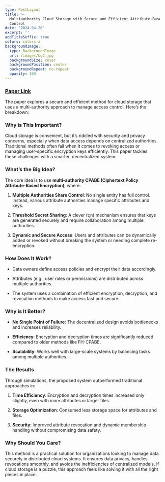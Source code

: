 ```yaml
---
type: PostLayout
title: >-
  Multiauthority Cloud Storage with Secure and Efficient Attribute-Based Access
  Control
date: '2024-04-20'
excerpt: ''
addTitleSuffix: true
colors: colors-a
backgroundImage:
  type: BackgroundImage
  url: /images/bg2.jpg
  backgroundSize: cover
  backgroundPosition: center
  backgroundRepeat: no-repeat
  opacity: 100
---
```

### [**Paper Link**](https://ieeexplore.ieee.org/abstract/document/10426217?casa_token=Ggz_mt3wwhEAAAAA:Av1ZxKoju2YHRt5zzf25a1xLRVKSVqxcXg2vkUs2bhbsGo-m-pzUdPvS9BL3-12uFgbkLL4WWdDjwYs)

The paper explores a secure and efficient method for cloud storage that uses a multi-authority approach to manage access control. Here’s the breakdown:

### **Why is This Important?**

Cloud storage is convenient, but it’s riddled with security and privacy concerns, especially when data access depends on centralized authorities. Traditional methods often fail when it comes to revoking access or managing user-specific encryption keys efficiently. This paper tackles these challenges with a smarter, decentralized system.

### **What’s the Big Idea?**

The core idea is to use **multi-authority CPABE (Ciphertext Policy Attribute-Based Encryption)**, where:

1.  **Multiple Authorities Share Control**: No single entity has full control. Instead, various attribute authorities manage specific attributes and keys.

2.  **Threshold Secret Sharing**: A clever (t;n) mechanism ensures that keys are generated securely and require collaboration among multiple authorities.

3.  **Dynamic and Secure Access**: Users and attributes can be dynamically added or revoked without breaking the system or needing complete re-encryption.

### **How Does It Work?**

*   Data owners define access policies and encrypt their data accordingly.

*   Attributes (e.g., user roles or permissions) are distributed across multiple authorities.

*   The system uses a combination of efficient encryption, decryption, and revocation methods to make access fast and secure.

### **Why is It Better?**

*   **No Single Point of Failure**: The decentralized design avoids bottlenecks and increases reliability.

*   **Efficiency**: Encryption and decryption times are significantly reduced compared to older methods like FH-CPABE.

*   **Scalability**: Works well with large-scale systems by balancing tasks among multiple authorities.

### **The Results**

Through simulations, the proposed system outperformed traditional approaches in:

1.  **Time Efficiency**: Encryption and decryption times increased only slightly, even with more attributes or larger files.

2.  **Storage Optimization**: Consumed less storage space for attributes and files.

3.  **Security**: Improved attribute revocation and dynamic membership handling without compromising data safety.

### **Why Should You Care?**

This method is a practical solution for organizations looking to manage data securely in distributed cloud systems. It ensures data privacy, handles revocations smoothly, and avoids the inefficiencies of centralized models. If cloud storage is a puzzle, this approach feels like solving it with all the right pieces in place.
